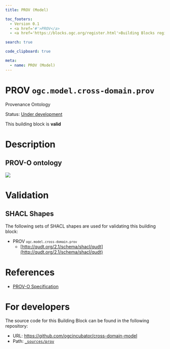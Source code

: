 ```yaml
---
title: PROV (Model)

toc_footers:
  - Version 0.1
  - <a href='#'>PROV</a>
  - <a href='https://blocks.ogc.org/register.html'>Building Blocks register</a>

search: true

code_clipboard: true

meta:
  - name: PROV (Model)
---
```



# PROV `ogc.model.cross-domain.prov`

Provenance Ontology

<p class="status">
    <span data-rainbow-uri="http://www.opengis.net/def/status">Status</span>:
    <a href="http://www.opengis.net/def/status/under-development" target="_blank" data-rainbow-uri>Under development</a>
</p>

<aside class="success">
This building block is <strong>valid</strong>
</aside>

# Description

## PROV-O ontology 

![](https://www.w3.org/TR/prov-o/diagrams/starting-points.svg)


# Validation

## SHACL Shapes

The following sets of SHACL shapes are used for validating this building block:

* PROV <small><code>ogc.model.cross-domain.prov</code></small>
  * [http://qudt.org/2.1/schema/shacl/qudt](http://qudt.org/2.1/schema/shacl/qudt)

# References

* [PROV-O Specification](https://www.w3.org/TR/prov-o/)

# For developers

The source code for this Building Block can be found in the following repository:

* URL: <a href="https://github.com/ogcincubator/cross-domain-model" target="_blank">https://github.com/ogcincubator/cross-domain-model</a>
* Path:
<code><a href="https://github.com/ogcincubator/cross-domain-model/blob/HEAD/_sources/prov" target="_blank">_sources/prov</a></code>

